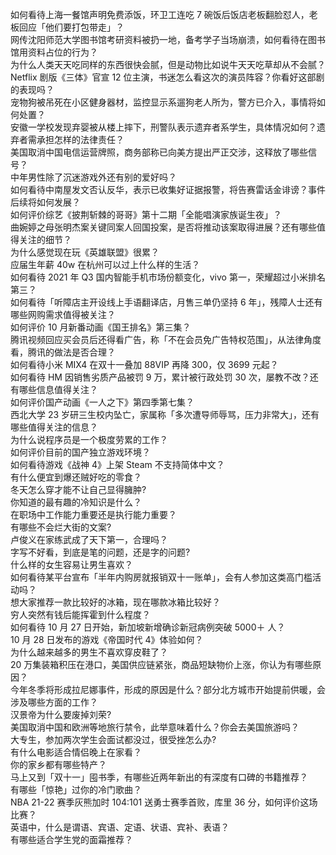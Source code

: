 如何看待上海一餐馆声明免费添饭，环卫工连吃 7 碗饭后饭店老板翻脸怼人，老板回应「他们要打包带走」？  
网传沈阳师范大学图书馆考研资料被扔一地，备考学子当场崩溃，如何看待在图书馆用资料占位的行为？  
为什么人类天天吃同样的东西很快会腻，但是动物比如说牛天天吃草却从不会腻？  
Netflix 剧版《三体》官宣 12 位主演，书迷怎么看这次的演员阵容？你看好这部剧的表现吗？  
宠物狗被吊死在小区健身器材，监控显示系遛狗老人所为，警方已介入，事情将如何处置？  
安徽一学校发现弃婴被从楼上摔下，刑警队表示遗弃者系学生，具体情况如何？遗弃者需承担怎样的法律责任？  
美国取消中国电信运营牌照，商务部称已向美方提出严正交涉，这释放了哪些信号？  
中年男性除了沉迷游戏外还有别的爱好吗？  
如何看待中南屋发文否认反华，表示已收集好证据报警，将告赛雷话金诽谤？事件后续将如何发展？  
如何评价综艺《披荆斩棘的哥哥》第十二期「全能唱演家族诞生夜」？  
曲婉婷之母张明杰案关键同案人回国投案，是否将推动该案取得进展？还有哪些值得关注的细节？  
为什么感觉现在玩《英雄联盟》很累？  
应届生年薪 40w 在杭州可以过上什么样的生活？  
如何看待 2021 年 Q3 国内智能手机市场份额变化，vivo 第一，荣耀超过小米排名第三？  
如何看待「听障店主开设线上手语翻译店，月售三单仍坚持 6 年」，残障人士还有哪些网购需求值得被关注？  
如何评价 10 月新番动画《国王排名》第三集？  
腾讯视频回应买会员后还得看广告，称「不在会员免广告特权范围」，从法律角度看，腾讯的做法是否合理？  
如何看待小米 MIX4 在双十一叠加 88VIP 再降 300，仅 3699 元起？  
如何看待 HM 因销售劣质产品被罚 9 万，累计被行政处罚 30 次，屡教不改？还有哪些信息值得关注？  
如何评价国产动画《一人之下》第四季第七集？  
西北大学 23 岁研三生校内坠亡，家属称「多次遭导师辱骂，压力非常大」，还有哪些值得关注的信息？  
为什么说程序员是一个极度劳累的工作？  
如何评价目前的国产独立游戏环境？  
如何看待游戏《战神 4》上架 Steam 不支持简体中文？  
有什么便宜到爆还贼好吃的零食？  
冬天怎么穿才能不让自己显得臃肿?  
你知道的最有趣的冷知识是什么？  
在职场中工作能力重要还是执行能力重要？  
有哪些不会烂大街的文案?  
卢俊义在家练武成了天下第一，合理吗？  
字写不好看，到底是笔的问题，还是字的问题?  
什么样的女生容易让男生喜欢？  
如何看待某平台宣布「半年内购房就报销双十一账单」，会有人参加这类高门槛活动吗？  
想大家推荐一款比较好的冰箱，现在哪款冰箱比较好？  
穷人突然有钱后能挥霍到什么程度？  
如何看待 10 月 27 日开始，新加坡新增确诊新冠病例突破 5000＋ 人？  
10 月 28 日发布的游戏《帝国时代 4》体验如何？  
为什么越来越多的男生不喜欢穿皮鞋了？  
20 万集装箱积压在港口，美国供应链紧张，商品短缺物价上涨，你认为有哪些原因？  
今年冬季将形成拉尼娜事件，形成的原因是什么？部分北方城市开始提前供暖，会涉及哪些方面的工作？  
汉景帝为什么要废掉刘荣?  
美国取消中国和欧洲等地旅行禁令，此举意味着什么？你会去美国旅游吗？  
大专生，参加两次学生会面试都没过，很受挫怎么办?  
有什么电影适合情侣晚上在家看？  
你的家乡都有哪些特产？  
马上又到「双十一」囤书季，有哪些近两年新出的有深度有口碑的书籍推荐？  
有哪些「惊艳」过你的冷门歌曲？  
NBA 21-22 赛季灰熊加时 104:101 送勇士赛季首败，库里 36 分，如何评价这场比赛？  
英语中，什么是谓语、宾语、定语、状语、宾补、表语？  
有哪些适合学生党的面霜推荐？  

